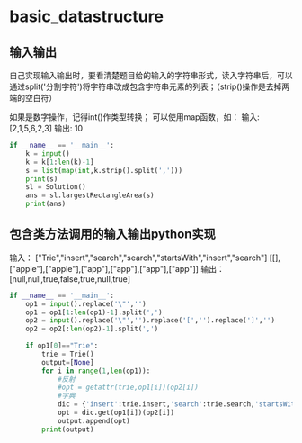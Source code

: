 # basic_datastructure

## 输入输出
自己实现输入输出时，要看清楚题目给的输入的字符串形式，读入字符串后，可以通过split('分割字符')将字符串改成包含字符串元素的列表；（strip()操作是去掉两端的空白符）

如果是数字操作，记得int()作类型转换；
可以使用map函数，如：
输入: [2,1,5,6,2,3]
输出: 10
```python
if __name__ == '__main__':
    k = input()
    k = k[1:len(k)-1]
    s = list(map(int,k.strip().split(',')))
    print(s)
    sl = Solution()
    ans = sl.largestRectangleArea(s)
    print(ans)
```
## 包含类方法调用的输入输出python实现
输入：
["Trie","insert","search","search","startsWith","insert","search"]
[[],["apple"],["apple"],["app"],["app"],["app"],["app"]]
输出：
[null,null,true,false,true,null,true]
```python
if __name__ == '__main__':
    op1 = input().replace('\"','')
    op1 = op1[1:len(op1)-1].split(',')
    op2 = input().replace('\"','').replace('[','').replace(']','')
    op2 = op2[:len(op2)-1].split(',')
    
    if op1[0]=="Trie":
        trie = Trie()
        output=[None]
        for i in range(1,len(op1)):    
            #反射
            #opt = getattr(trie,op1[i])(op2[i]) 
            #字典
            dic = {'insert':trie.insert,'search':trie.search,'startsWith':trie.startsWith}
            opt = dic.get(op1[i])(op2[i])
            output.append(opt)
        print(output)
```
